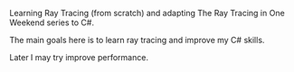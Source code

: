 Learning Ray Tracing (from scratch) and adapting The Ray Tracing in One Weekend series to C#.

The main goals here is to learn ray tracing and improve my C# skills.

Later I may try improve performance.
